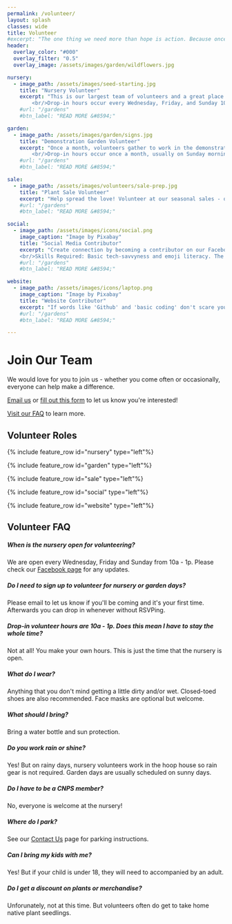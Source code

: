 ```yaml
---
permalink: /volunteer/
layout: splash
classes: wide
title: Volunteer 
#excerpt: "The one thing we need more than hope is action. Because once we start to act, hope is everywhere - Greta Thunberg"
header:
  overlay_color: "#000"
  overlay_filter: "0.5"
  overlay_image: /assets/images/garden/wildflowers.jpg

nursery:
  - image_path: /assets/images/seed-starting.jpg 
    title: "Nursery Volunteer" 
    excerpt: "This is our largest team of volunteers and a great place to get started. Nursery volunteers assist in all aspects of growing native plants - from seed collection to nurturing healthy plants. All skill levels welcome!<br/>Beginner gardeners, this is an amazing hands-on learning opportunity. You'll never be mystified by the back of a seed packet again! &#128521;
        <br/>Drop-in hours occur every Wednesday, Friday, and Sunday 10a - 1p."
    #url: "/gardens" 
    #btn_label: "READ MORE &#8594;"

garden: 
  - image_path: /assets/images/garden/signs.jpg 
    title: "Demonstration Garden Volunteer" 
    excerpt: "Once a month, volunteers gather to work in the demonstration garden. Weeding, planting, mulching and lively chatter ensue.
        <br/>Drop-in hours occur once a month, usually on Sunday mornings."
    #url: "/gardens" 
    #btn_label: "READ MORE &#8594;"

sale:
  - image_path: /assets/images/volunteers/sale-prep.jpg 
    title: "Plant Sale Volunteer" 
    excerpt: "Help spread the love! Volunteer at our seasonal sales - occuring the first weekend in May and last weekend of September. There are a variety of tasks: cashier, tallying, set up, clean up, hospitality, etc."
    #url: "/gardens" 
    #btn_label: "READ MORE &#8594;"

social:
  - image_path: /assets/images/icons/social.png 
    image_caption: "Image by Pixabay"
    title: "Social Media Contributor" 
    excerpt: "Create connection by becoming a contributor on our Facebook and Instagram accounts. Ideal candidates would stop by the nursery once or twice a month to be able to share insight into nursery operations.
    <br/>Skills Required: Basic tech-savvyness and emoji literacy. The ability to take a photo on your phone, open an app, and post photo with caption - done!"
    #url: "/gardens" 
    #btn_label: "READ MORE &#8594;"

website:
  - image_path: /assets/images/icons/laptop.png 
    image_caption: "Image by Pixabay"
    title: "Website Contributor" 
    excerpt: "If words like 'Github' and 'basic coding' don't scare you off, please join us! You're a rare intersection of computer and plant nerd and we would love to make use of your talents. You would be joining our existing website development team of one." 
    #url: "/gardens" 
    #btn_label: "READ MORE &#8594;"

---
```

<h1>Join Our Team</h1>
<p>
We would love for you to join us - whether you come often or occasionally, everyone can help make a difference.
</p>
<p>
<a href = "mailto:northcoastcnps@gmail.com">Email us</a> or <a href="/volunteer/form/">fill out this form</a> to let us know you're interested! 
</p>
<p><a href="#faq">Visit our FAQ</a> to learn more.</p>

<h2>Volunteer Roles</h2>

{% include feature_row id="nursery" type="left"%}

{% include feature_row id="garden" type="left"%}

{% include feature_row id="sale" type="left"%}

{% include feature_row id="social" type="left"%}

{% include feature_row id="website" type="left"%}

<h2><a id="faq">Volunteer FAQ</a></h2>

<h5>When is the nursery open for volunteering?</h5>
<p>
We are open every Wednesday, Friday and Sunday from 10a - 1p. Please check our <a href="https://www.facebook.com/northcoastcnpsnursery">Facebook page</a> for any updates.
</p>

<h5>Do I need to sign up to volunteer for nursery or garden days?</h5>
<p> Please email to let us know if you'll be coming and it's your first time. Afterwards you can drop in whenever without RSVPing.
</p>

<h5>
Drop-in volunteer hours are 10a - 1p. Does this mean I have to stay the whole time?
</h5>
<p>
Not at all! You make your own hours. This is just the time that the nursery is open.
</p>

<h5>
What do I wear?
</h5>
<p>
Anything that you don't mind getting a little dirty and/or wet. Closed-toed shoes are also recommended. Face masks are optional but welcome.
</p>

<h5>
What should I bring?
</h5>
<p>
Bring a water bottle and sun protection.
</p>

<h5>
Do you work rain or shine?
</h5>
<p>
Yes! But on rainy days, nursery volunteers work in the hoop house so rain gear is not required. Garden days are usually scheduled on sunny days.
</p>

<h5>
Do I have to be a CNPS member?
</h5>
<p>
No, everyone is welcome at the nursery!
</p>

<h5>
Where do I park?
</h5>
<p>
See our <a href="/contact">Contact Us</a> page for parking instructions.
</p>

<h5>
Can I bring my kids with me?
</h5>
<p>
Yes! But if your child is under 18, they will need to accompanied by an adult.
</p>

<h5>
Do I get a discount on plants or merchandise?
</h5>
<p>
Unforunately, not at this time. But volunteers often do get to take home native plant seedlings.
</p>
